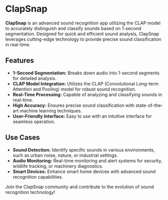 # ClapSnap

**ClapSnap** is an advanced sound recognition app utilizing the CLAP model to accurately distinguish and classify sounds based on 1-second segmentation. Designed for quick and efficient sound analysis, ClapSnap leverages cutting-edge technology to provide precise sound classification in real-time.

## Features
- **1-Second Segmentation:** Breaks down audio into 1-second segments for detailed analysis.
- **CLAP Model Integration:** Utilizes the CLAP (Convolutional Long-term Attention and Pooling) model for robust sound recognition.
- **Real-Time Processing:** Capable of analyzing and classifying sounds in real-time.
- **High Accuracy:** Ensures precise sound classification with state-of-the-art machine learning techniques.
- **User-Friendly Interface:** Easy to use with an intuitive interface for seamless operation.

## Use Cases
- **Sound Detection:** Identify specific sounds in various environments, such as urban noise, nature, or industrial settings.
- **Audio Monitoring:** Real-time monitoring and alert systems for security, wildlife tracking, or machinery diagnostics.
- **Smart Devices:** Enhance smart home devices with advanced sound recognition capabilities.

Join the ClapSnap community and contribute to the evolution of sound recognition technology!
